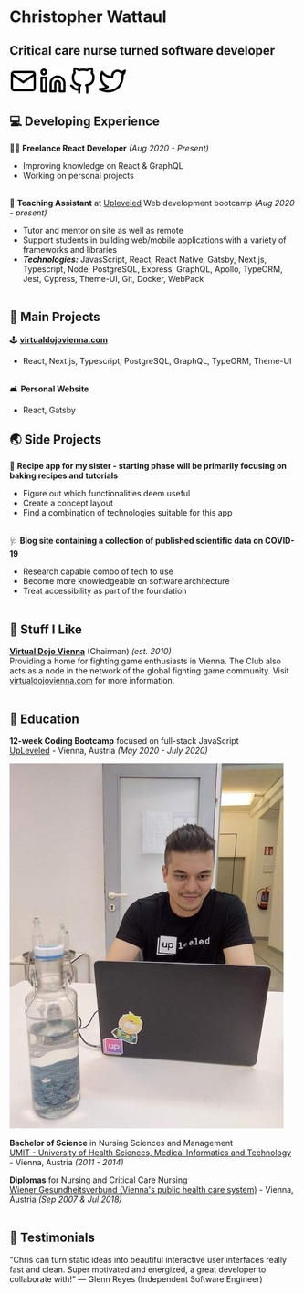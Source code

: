 # Christopher Wattaul

## Critical care nurse turned software developer <br>

<!-- [email]: socials/mail.svg -->

<a href='mailto:christopher.wattaul@gmail.com'>![Outlined email logo.](socials/mail.svg)</a>
<a href='https://www.linkedin.com/in/christopher-wattaul/'>![Outlined linked-in logo.](socials/linkedin.svg)</a>
<a href='https://www.github.com/krozzle'>![Outlined github logo.](socials/github.svg)</a>
<a href='https://www.twitter.com/krozzler'>![Outlined twitter logo.](socials/twitter.svg)</a>

<!-- [email]: mailto:christopher.wattaul@gmail.com -->

<!-- [Email](mailto:christopher.wattaul@gmail.com) / [LinkedIn](https://www.linkedin.com/in/christopher-wattaul/) / [GitHub](https://github.com/krozzle/) / [Twitter](https://twitter.com/krozzler/) -->

## 💻 Developing Experience

👨‍💻 **Freelance React Developer** _(Aug 2020 - Present)_ <br>

- Improving knowledge on React & GraphQL
- Working on personal projects<br><br>

📖 **Teaching Assistant** at [Upleveled](https://upleveled.io) Web development bootcamp _(Aug 2020 - present)_ <br>

- Tutor and mentor on site as well as remote
- Support students in building web/mobile applications with a variety of frameworks and libraries
- **_Technologies:_** JavasScript, React, React Native, Gatsby, Next.js, Typescript, Node, PostgreSQL, Express, GraphQL, Apollo, TypeORM, Jest, Cypress, Theme-UI, Git, Docker, WebPack<br><br>

## 🦞 Main Projects

🕹️ **[virtualdojovienna.com](https://github.com/krozzle/virtual-dojo-vienna-typescript)**<br>

- React, Next.js, Typescript, PostgreSQL, GraphQL, TypeORM, Theme-UI<br><br>

🛋️ **Personal Website**<br>

- React, Gatsby

## 🌏 Side Projects

🍪 **Recipe app for my sister - starting phase will be primarily focusing on baking recipes and tutorials**<br>

- Figure out which functionalities deem useful
- Create a concept layout
- Find a combination of technologies suitable for this app
  <br><br>

🩺 **Blog site containing a collection of published scientific data on COVID-19**<br>

- Research capable combo of tech to use
- Become more knowledgeable on software architecture
- Treat accessibility as part of the foundation<br><br>

## 🦾 Stuff I Like

[**Virtual Dojo Vienna**](http://virtualdojovienna.com) (Chairman) _(est. 2010)_<br>
Providing a home for fighting game enthusiasts in Vienna. The Club also acts as a node in the network of the global fighting game community. Visit [virtualdojovienna.com](http://virtualdojovienna.com) for more information.<br><br>

## 🧮 Education

**12-week Coding Bootcamp** focused on full-stack JavaScript<br>
[UpLeveled](https://www.upleveled.io/) - Vienna, Austria _(May 2020 - July 2020)_ <br>

![krozzle working with a laptop at the upleveled coding bootcamp](public/project-time-copy.jpg)<br>

**Bachelor of Science** in Nursing Sciences and Management<br>
[UMIT - University of Health Sciences, Medical Informatics and Technology](https://www.umit-tirol.at) - Vienna, Austria _(2011 - 2014)_<br>

**Diplomas** for Nursing and Critical Care Nursing<br>
[Wiener Gesundheitsverbund (Vienna's public health care system)](https://gesundheitsverbund.at/) - Vienna, Austria _(Sep 2007 & Jul 2018)_<br><br>

## 📖 Testimonials

"Chris can turn static ideas into beautiful interactive user interfaces really fast and clean. Super motivated and energized, a great developer to collaborate with!" — Glenn Reyes (Independent Software Engineer)<br>
